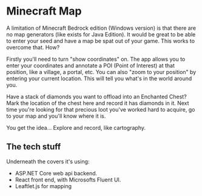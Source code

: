 # Minecraft Map
A limitation of Minecraft Bedrock edition (Windows version) is that there are no map generators (like exists for Java Edition).  It would be great to be able to enter your seed and have a map be spat out of your game.  This works to overcome that. How?

Firstly you'll need to turn "show coordinates" on.  The app allows you to enter your coordinates and annotate a POI (Point of Interest) at that position, like a village, a portal, etc.  You can also "zoom to your position" by entering your current location. This will tell you what's in the world around you.  

Have a stack of diamonds you want to offload into an Enchanted Chest?  Mark the location of the chest here and record it has diamonds in it.  Next time you're looking for that precious loot you've worked hard to acquire, go to your map and you'll know where it is.  

You get the idea... Explore and record, like cartography.

## The tech stuff
Underneath the covers it's using:
* ASP.NET Core web api backend.
* React front end, with Microsofts Fluent UI.
* Leaftlet.js for mapping 
